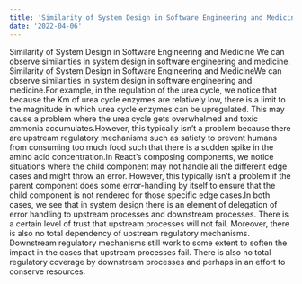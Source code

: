 ```yaml
---
title: 'Similarity of System Design in Software Engineering and Medicine'
date: '2022-04-06'
---
```

Similarity of System Design in Software Engineering and Medicine
We can observe similarities in system design in software engineering and medicine.
Similarity of System Design in Software Engineering and MedicineWe can observe similarities in system design in software engineering and medicine.For example, in the regulation of the urea cycle, we notice that because the Km of urea cycle enzymes are relatively low, there is a limit to the magnitude in which urea cycle enzymes can be upregulated. This may cause a problem where the urea cycle gets overwhelmed and toxic ammonia accumulates.However, this typically isn’t a problem because there are upstream regulatory mechanisms such as satiety to prevent humans from consuming too much food such that there is a sudden spike in the amino acid concentration.In React’s composing components, we notice situations where the child component may not handle all the different edge cases and might throw an error. However, this typically isn’t a problem if the parent component does some error-handling by itself to ensure that the child component is not rendered for those specific edge cases.In both cases, we see that in system design there is an element of delegation of error handling to upstream processes and downstream processes. There is a certain level of trust that upstream processes will not fail. Moreover, there is also no total dependency of upstream regulatory mechanisms. Downstream regulatory mechanisms still work to some extent to soften the impact in the cases that upstream processes fail. There is also no total regulatory coverage by downstream processes and perhaps in an effort to conserve resources.
